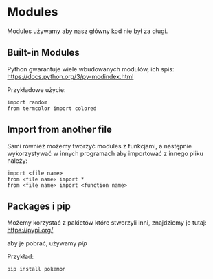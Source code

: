 # Modules
Modules używamy aby nasz główny kod nie był za długi.

## Built-in Modules
Python gwarantuje wiele wbudowanych modułów, ich spis:  
https://docs.python.org/3/py-modindex.html

Przykładowe użycie:
```
import random
from termcolor import colored
```

## Import from another file
Sami również możemy tworzyć modules z funkcjami, a następnie wykorzystywać w innych programach
aby importować z innego pliku należy:
```
import <file name>
from <file name> import *
from <file name> import <function name>
```

## Packages i pip
Możemy korzystać z pakietów które stworzyli inni, znajdziemy je tutaj:
https://pypi.org/

aby je pobrać, używamy *pip*  

Przykład:
```
pip install pokemon
```
